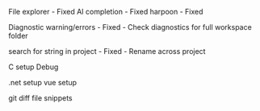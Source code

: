 File explorer - Fixed
AI completion - Fixed
harpoon - Fixed

Diagnostic warning/errors - Fixed 
    - Check diagnostics for full workspace folder

search for string in project - Fixed
    - Rename across project

C setup
Debug

.net setup
vue setup

git diff
file snippets

